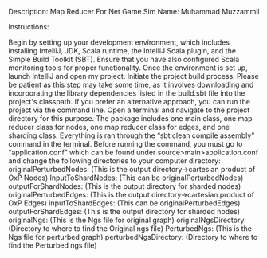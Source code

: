 Description: Map Reducer For Net Game Sim 
Name: Muhammad Muzzammil

Instructions:

Begin by setting up your development environment, which includes installing IntelliJ, JDK, Scala runtime, the IntelliJ Scala plugin, and the Simple Build Toolkit (SBT). Ensure that you have also configured Scala monitoring tools for proper functionality.
Once the environment is set up, launch IntelliJ and open my project. Initiate the project build process. Please be patient as this step may take some time, as it involves downloading and incorporating the library dependencies listed in the build.sbt file into the project's classpath.
If you prefer an alternative approach, you can run the project via the command line. Open a terminal and navigate to the project directory for this purpose.
The package includes one main class, one map reducer class for nodes, one map reducer class for edges, and one sharding class. Everything is ran through the “sbt clean compile assembly” command in the terminal.
Before running the command, you must go to “application.conf” which can be found under source>main>application.conf and change the following directories to your computer directory:
originalPerturbedNodes: (This is the output directory->cartesian product of OxP Nodes)
InputToShardNodes: (This can be originalPerturbedNodes)
outputForShardNodes: (This is the output directory for sharded nodes)
originalPerturbedEdges:  (This is the output directory->cartesian product of OxP Edges)
inputToShardEdges: (This can be originalPerturbedEdges)
outputForShardEdges: (This is the output directory for sharded nodes)
originalNgs: (This is the Ngs file for original graph)
originalNgsDirectory: (Directory to where to find the Original ngs file)
PerturbedNgs: (This is the Ngs file for perturbed graph)
perturbedNgsDirectory: (Directory to where to find the Perturbed ngs file)
